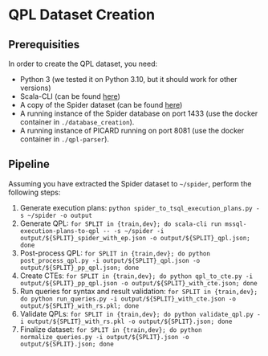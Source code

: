 # QPL Dataset Creation

## Prerequisities

In order to create the QPL dataset, you need:

- Python 3 (we tested it on Python 3.10, but it should work for other versions)
- Scala-CLI (can be found [here](https://scala-cli.virtuslab.org/))
- A copy of the Spider dataset (can be found [here](https://yale-lily.github.io/spider))
- A running instance of the Spider database on port 1433 (use the docker container in `./database_creation`).
- A running instance of PICARD running on port 8081 (use the docker container in `./qpl-parser`).

## Pipeline

Assuming you have extracted the Spider dataset to `~/spider`, perform the following steps:

1. Generate execution plans: `python spider_to_tsql_execution_plans.py -s ~/spider -o output`
2. Generate QPL: `for SPLIT in {train,dev}; do scala-cli run mssql-execution-plans-to-qpl -- -s ~/spider -i output/${SPLIT}_spider_with_ep.json -o output/${SPLIT}_qpl.json; done`
3. Post-process QPL: `for SPLIT in {train,dev}; do python post_process_qpl.py -i output/${SPLIT}_qpl.json -o output/${SPLIT}_pp_qpl.json; done`
4. Create CTEs: `for SPLIT in {train,dev}; do python qpl_to_cte.py -i output/${SPLIT}_pp_qpl.json -o output/${SPLIT}_with_cte.json; done`
5. Run queries for syntax and result validation: `for SPLIT in {train,dev}; do python run_queries.py -i output/${SPLIT}_with_cte.json -o output/${SPLIT}_with_rs.pkl; done`
6. Validate QPLs: `for SPLIT in {train,dev}; do python validate_qpl.py -i output/${SPLIT}_with_rs.pkl -o output/${SPLIT}.json; done`
7. Finalize dataset: `for SPLIT in {train,dev}; do python normalize_queries.py -i output/${SPLIT}.json -o output/${SPLIT}.json; done`

